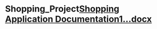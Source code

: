 # Shopping_Project[Shopping Application Documentation1...docx](https://github.com/ChetanBarbude/Shopping_Project/files/10360529/Shopping.Application.Documentation1.docx)
